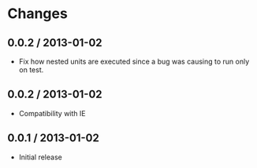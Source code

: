 # Changes

## 0.0.2 / 2013-01-02

  - Fix how nested units are executed since a bug was causing to run only
    on test.

## 0.0.2 / 2013-01-02

  - Compatibility with IE

## 0.0.1 / 2013-01-02

  - Initial release
